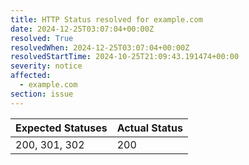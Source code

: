 ```yaml
---
title: HTTP Status resolved for example.com
date: 2024-12-25T03:07:04+00:00Z
resolved: True
resolvedWhen: 2024-12-25T03:07:04+00:00Z
resolvedStartTime: 2024-10-25T21:09:43.191474+00:00
severity: notice
affected:
  - example.com
section: issue
---
```


| Expected Statuses | Actual Status  |
|-------------------|----------------|
| 200, 301, 302 | 200 |
